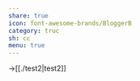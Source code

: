 ```yaml
---
share: true
icon: font-awesome-brands/BloggerB
category: truc
sh: cc
menu: true
---
```



->[[./test2|test2]]

